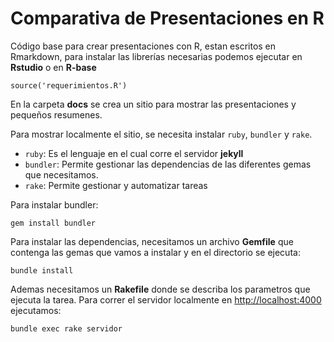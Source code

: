 # Comparativa de Presentaciones en R

Código base para crear presentaciones con R, estan escritos en Rmarkdown, para instalar las librerías necesarias
podemos ejecutar en **Rstudio** o en **R-base**

```
source('requerimientos.R')
```

En la carpeta **docs** se crea un sitio para mostrar las presentaciones y pequeños resumenes.

Para mostrar localmente el sitio, se necesita instalar `ruby`, `bundler` y `rake`.

- `ruby`: Es el lenguaje en el cual corre el servidor **jekyll**
- `bundler`: Permite gestionar las dependencias de las diferentes gemas que necesitamos.
- `rake`: Permite gestionar y automatizar tareas

Para instalar bundler:

```
gem install bundler
```

Para instalar las dependencias, necesitamos un archivo **Gemfile** que contenga las gemas que vamos a instalar y en el
directorio se ejecuta:

```
bundle install
```

Ademas necesitamos un **Rakefile** donde se describa los parametros que ejecuta la tarea.
Para correr el servidor localmente en [http://localhost:4000](http://localhost:4000) ejecutamos:

```
bundle exec rake servidor
```

